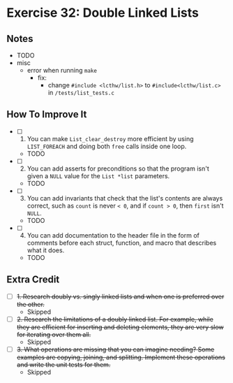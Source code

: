 # Exercise 32: Double Linked Lists

## Notes

- TODO
- misc
  - error when running `make`
    - fix:
      - change `#include <lcthw/list.h>` to `#include<lcthw/list.c>` in `/tests/list_tests.c`

## How To Improve It

- [ ] 1. You can make `List_clear_destroy` more efficient by using `LIST_FOREACH` and doing both `free` calls inside one loop.
  - TODO
- [ ] 2. You can add asserts for preconditions so that the program isn't given a `NULL` value for the `List *list` parameters.
  - TODO
- [ ] 3. You can add invariants that check that the list's contents are always correct, such as `count` is never `< 0`, and if `count > 0`, then `first` isn't `NULL`.
  - TODO
- [ ] 4. You can add documentation to the header file in the form of comments before each struct, function, and macro that describes what it does.
  - TODO

## Extra Credit

- [ ] ~~1. Research doubly vs. singly linked lists and when one is preferred over the other.~~
  - Skipped
- [ ] ~~2. Research the limitations of a doubly linked list. For example, while they are efficient for inserting and deleting elements, they are very slow for iterating over them all.~~
  - Skipped
- [ ] ~~3. What operations are missing that you can imagine needing? Some examples are copying, joining, and splitting. Implement these operations and write the unit tests for them.~~
  - Skipped
